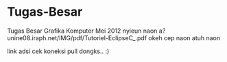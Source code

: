 Tugas-Besar
===========

Tugas Besar Grafika Komputer Mei 2012
nyieun naon a?
unine08.iraph.net/IMG/pdf/Tutoriel-EclipseC_.pdf 
okeh cep
naon atuh naon

link adsi
cek koneksi pull dongks.. :)